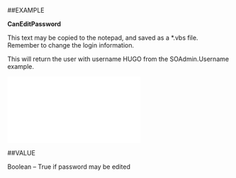 
##EXAMPLE

**CanEditPassword**

This text may be copied to the notepad, and saved as a *.vbs file. Remember to change the login information.



This will return the user with username HUGO from the SOAdmin.Username example.

![](..\..\Examples\vbs\SOUser.CanEditPassword.vbs.txt)


##VALUE

Boolean – True if password may be edited

